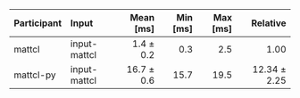 | Participant | Input | Mean [ms] | Min [ms] | Max [ms] | Relative |
|:---|:---|---:|---:|---:|---:|
| mattcl | input-mattcl | 1.4 ± 0.2 | 0.3 | 2.5 | 1.00 |
| mattcl-py | input-mattcl | 16.7 ± 0.6 | 15.7 | 19.5 | 12.34 ± 2.25 |
